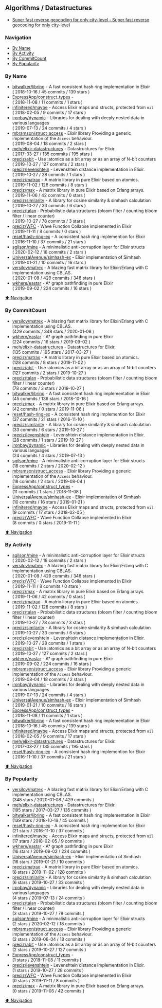 ## Algorithms / Datastructures

- [Super fast reverse geocoding for only city-level - Super fast reverse geocoding for only city-level](https://github.com/seniverse/ex_fast_rgc)

### Navigation

- [By Name](#by-name)
- [By Activity](#by-activity)
- [By CommitCount](#by-commitcount)
- [By Popularity](#by-popularity)

### By Name
<!-- PROJECTS_LIST -->
- [bitwalker/libring](https://github.com/bitwalker/libring) - A fast consistent hash ring implementation in Elixir <br/> ( 2018-10-16 / 45 commits / 139 stars )
- [ExpressApp/construct_types](https://github.com/ExpressApp/construct_types) -  <br/> ( 2018-11-08 / 11 commits / 1 stars )
- [infinitered/maybe](https://github.com/infinitered/maybe) - Access Elixir maps and structs, protected from `nil` <br/> ( 2018-02-05 / 9 commits / 17 stars )
- [ironbay/dynamic](https://github.com/ironbay/dynamic) - Libraries for dealing with deeply nested data in various languages <br/> ( 2019-07-13 / 24 commits / 4 stars )
- [mbramson/struct_access](https://github.com/mbramson/struct_access) - Elixir library Providing a generic implementation of the `Access` behaviour. <br/> ( 2019-08-04 / 18 commits / 2 stars )
- [meh/elixir-datastructures](https://github.com/meh/elixir-datastructures) - Datastructures for Elixir. <br/> ( 2017-03-27 / 135 commits / 195 stars )
- [preciz/abit](https://github.com/preciz/abit) - Use :atomics as a bit array or as an array of N-bit counters <br/> ( 2019-10-27 / 127 commits / 2 stars )
- [preciz/levenshtein](https://github.com/preciz/levenshtein) - Levenshtein distance implementation in Elixir. <br/> ( 2019-10-27 / 28 commits / 1 stars )
- [preciz/matrax](https://github.com/preciz/matrax) - A matrix library in pure Elixir based on atomics. <br/> ( 2019-11-02 / 128 commits / 8 stars )
- [preciz/max](https://github.com/preciz/max) - A matrix library in pure Elixir based on Erlang arrays. <br/> ( 2019-11-06 / 42 commits / 0 stars )
- [preciz/similarity](https://github.com/preciz/similarity) - A library for cosine similarity & simhash calculation <br/> ( 2019-10-27 / 33 commits / 6 stars )
- [preciz/talan](https://github.com/preciz/talan) - Probabilistic data structures (bloom filter / counting bloom filter / linear counter) <br/> ( 2019-10-27 / 78 commits / 3 stars )
- [preciz/WFC](https://github.com/preciz/WFC) - Wave Function Collapse implemented in Elixir <br/> ( 2019-11-11 / 8 commits / 0 stars )
- [reset/hash-ring-ex](https://github.com/reset/hash-ring-ex) - A consistent hash ring implemention for Elixir <br/> ( 2016-11-10 / 37 commits / 21 stars )
- [sgilson/mine](https://github.com/sgilson/mine) - A minimalistic anti-corruption layer for Elixir structs <br/> ( 2020-02-12 / 18 commits / 2 stars )
- [UniversalAvenue/simhash-ex](https://github.com/UniversalAvenue/simhash-ex) - Elixir implementation of Simhash <br/> ( 2019-01-21 / 10 commits / 16 stars )
- [versilov/matrex](https://github.com/versilov/matrex) - A blazing fast matrix library for Elixir/Erlang with C implementation using CBLAS. <br/> ( 2020-01-08 / 429 commits / 348 stars )
- [wkhere/eastar](https://github.com/wkhere/eastar) - A* graph pathfinding in pure Elixir <br/> ( 2019-09-02 / 224 commits / 16 stars )
<!-- /PROJECTS_LIST -->

[⬆ Navigation](#navigation)

### By CommitCount
<!-- COMMITCOUNT_LIST -->
- [versilov/matrex](https://github.com/versilov/matrex) - A blazing fast matrix library for Elixir/Erlang with C implementation using CBLAS. <br/> (429 commits / 348 stars / 2020-01-08 )
- [wkhere/eastar](https://github.com/wkhere/eastar) - A* graph pathfinding in pure Elixir <br/> (224 commits / 16 stars / 2019-09-02 )
- [meh/elixir-datastructures](https://github.com/meh/elixir-datastructures) - Datastructures for Elixir. <br/> (135 commits / 195 stars / 2017-03-27 )
- [preciz/matrax](https://github.com/preciz/matrax) - A matrix library in pure Elixir based on atomics. <br/> (128 commits / 8 stars / 2019-11-02 )
- [preciz/abit](https://github.com/preciz/abit) - Use :atomics as a bit array or as an array of N-bit counters <br/> (127 commits / 2 stars / 2019-10-27 )
- [preciz/talan](https://github.com/preciz/talan) - Probabilistic data structures (bloom filter / counting bloom filter / linear counter) <br/> (78 commits / 3 stars / 2019-10-27 )
- [bitwalker/libring](https://github.com/bitwalker/libring) - A fast consistent hash ring implementation in Elixir <br/> (45 commits / 139 stars / 2018-10-16 )
- [preciz/max](https://github.com/preciz/max) - A matrix library in pure Elixir based on Erlang arrays. <br/> (42 commits / 0 stars / 2019-11-06 )
- [reset/hash-ring-ex](https://github.com/reset/hash-ring-ex) - A consistent hash ring implemention for Elixir <br/> (37 commits / 21 stars / 2016-11-10 )
- [preciz/similarity](https://github.com/preciz/similarity) - A library for cosine similarity & simhash calculation <br/> (33 commits / 6 stars / 2019-10-27 )
- [preciz/levenshtein](https://github.com/preciz/levenshtein) - Levenshtein distance implementation in Elixir. <br/> (28 commits / 1 stars / 2019-10-27 )
- [ironbay/dynamic](https://github.com/ironbay/dynamic) - Libraries for dealing with deeply nested data in various languages <br/> (24 commits / 4 stars / 2019-07-13 )
- [sgilson/mine](https://github.com/sgilson/mine) - A minimalistic anti-corruption layer for Elixir structs <br/> (18 commits / 2 stars / 2020-02-12 )
- [mbramson/struct_access](https://github.com/mbramson/struct_access) - Elixir library Providing a generic implementation of the `Access` behaviour. <br/> (18 commits / 2 stars / 2019-08-04 )
- [ExpressApp/construct_types](https://github.com/ExpressApp/construct_types) -  <br/> (11 commits / 1 stars / 2018-11-08 )
- [UniversalAvenue/simhash-ex](https://github.com/UniversalAvenue/simhash-ex) - Elixir implementation of Simhash <br/> (10 commits / 16 stars / 2019-01-21 )
- [infinitered/maybe](https://github.com/infinitered/maybe) - Access Elixir maps and structs, protected from `nil` <br/> (9 commits / 17 stars / 2018-02-05 )
- [preciz/WFC](https://github.com/preciz/WFC) - Wave Function Collapse implemented in Elixir <br/> (8 commits / 0 stars / 2019-11-11 )
<!-- /COMMITCOUNT_LIST -->
[⬆ Navigation](#navigation)

### By Activity
<!-- ACTIVITY_LIST -->
- [sgilson/mine](https://github.com/sgilson/mine) - A minimalistic anti-corruption layer for Elixir structs <br/> ( 2020-02-12 / 18 commits / 2 stars )
- [versilov/matrex](https://github.com/versilov/matrex) - A blazing fast matrix library for Elixir/Erlang with C implementation using CBLAS. <br/> ( 2020-01-08 / 429 commits / 348 stars )
- [preciz/WFC](https://github.com/preciz/WFC) - Wave Function Collapse implemented in Elixir <br/> ( 2019-11-11 / 8 commits / 0 stars )
- [preciz/max](https://github.com/preciz/max) - A matrix library in pure Elixir based on Erlang arrays. <br/> ( 2019-11-06 / 42 commits / 0 stars )
- [preciz/matrax](https://github.com/preciz/matrax) - A matrix library in pure Elixir based on atomics. <br/> ( 2019-11-02 / 128 commits / 8 stars )
- [preciz/talan](https://github.com/preciz/talan) - Probabilistic data structures (bloom filter / counting bloom filter / linear counter) <br/> ( 2019-10-27 / 78 commits / 3 stars )
- [preciz/similarity](https://github.com/preciz/similarity) - A library for cosine similarity & simhash calculation <br/> ( 2019-10-27 / 33 commits / 6 stars )
- [preciz/levenshtein](https://github.com/preciz/levenshtein) - Levenshtein distance implementation in Elixir. <br/> ( 2019-10-27 / 28 commits / 1 stars )
- [preciz/abit](https://github.com/preciz/abit) - Use :atomics as a bit array or as an array of N-bit counters <br/> ( 2019-10-27 / 127 commits / 2 stars )
- [wkhere/eastar](https://github.com/wkhere/eastar) - A* graph pathfinding in pure Elixir <br/> ( 2019-09-02 / 224 commits / 16 stars )
- [mbramson/struct_access](https://github.com/mbramson/struct_access) - Elixir library Providing a generic implementation of the `Access` behaviour. <br/> ( 2019-08-04 / 18 commits / 2 stars )
- [ironbay/dynamic](https://github.com/ironbay/dynamic) - Libraries for dealing with deeply nested data in various languages <br/> ( 2019-07-13 / 24 commits / 4 stars )
- [UniversalAvenue/simhash-ex](https://github.com/UniversalAvenue/simhash-ex) - Elixir implementation of Simhash <br/> ( 2019-01-21 / 10 commits / 16 stars )
- [ExpressApp/construct_types](https://github.com/ExpressApp/construct_types) -  <br/> ( 2018-11-08 / 11 commits / 1 stars )
- [bitwalker/libring](https://github.com/bitwalker/libring) - A fast consistent hash ring implementation in Elixir <br/> ( 2018-10-16 / 45 commits / 139 stars )
- [infinitered/maybe](https://github.com/infinitered/maybe) - Access Elixir maps and structs, protected from `nil` <br/> ( 2018-02-05 / 9 commits / 17 stars )
- [meh/elixir-datastructures](https://github.com/meh/elixir-datastructures) - Datastructures for Elixir. <br/> ( 2017-03-27 / 135 commits / 195 stars )
- [reset/hash-ring-ex](https://github.com/reset/hash-ring-ex) - A consistent hash ring implemention for Elixir <br/> ( 2016-11-10 / 37 commits / 21 stars )
<!-- /ACTIVITY_LIST -->

[⬆ Navigation](#navigation)

### By Popularity
<!-- POPULARITY_LIST -->
- [versilov/matrex](https://github.com/versilov/matrex) - A blazing fast matrix library for Elixir/Erlang with C implementation using CBLAS. <br/> (348 stars / 2020-01-08 / 429 commits )
- [meh/elixir-datastructures](https://github.com/meh/elixir-datastructures) - Datastructures for Elixir. <br/> (195 stars / 2017-03-27 / 135 commits )
- [bitwalker/libring](https://github.com/bitwalker/libring) - A fast consistent hash ring implementation in Elixir <br/> (139 stars / 2018-10-16 / 45 commits )
- [reset/hash-ring-ex](https://github.com/reset/hash-ring-ex) - A consistent hash ring implemention for Elixir <br/> (21 stars / 2016-11-10 / 37 commits )
- [infinitered/maybe](https://github.com/infinitered/maybe) - Access Elixir maps and structs, protected from `nil` <br/> (17 stars / 2018-02-05 / 9 commits )
- [wkhere/eastar](https://github.com/wkhere/eastar) - A* graph pathfinding in pure Elixir <br/> (16 stars / 2019-09-02 / 224 commits )
- [UniversalAvenue/simhash-ex](https://github.com/UniversalAvenue/simhash-ex) - Elixir implementation of Simhash <br/> (16 stars / 2019-01-21 / 10 commits )
- [preciz/matrax](https://github.com/preciz/matrax) - A matrix library in pure Elixir based on atomics. <br/> (8 stars / 2019-11-02 / 128 commits )
- [preciz/similarity](https://github.com/preciz/similarity) - A library for cosine similarity & simhash calculation <br/> (6 stars / 2019-10-27 / 33 commits )
- [ironbay/dynamic](https://github.com/ironbay/dynamic) - Libraries for dealing with deeply nested data in various languages <br/> (4 stars / 2019-07-13 / 24 commits )
- [preciz/talan](https://github.com/preciz/talan) - Probabilistic data structures (bloom filter / counting bloom filter / linear counter) <br/> (3 stars / 2019-10-27 / 78 commits )
- [sgilson/mine](https://github.com/sgilson/mine) - A minimalistic anti-corruption layer for Elixir structs <br/> (2 stars / 2020-02-12 / 18 commits )
- [mbramson/struct_access](https://github.com/mbramson/struct_access) - Elixir library Providing a generic implementation of the `Access` behaviour. <br/> (2 stars / 2019-08-04 / 18 commits )
- [preciz/abit](https://github.com/preciz/abit) - Use :atomics as a bit array or as an array of N-bit counters <br/> (2 stars / 2019-10-27 / 127 commits )
- [ExpressApp/construct_types](https://github.com/ExpressApp/construct_types) -  <br/> (1 stars / 2018-11-08 / 11 commits )
- [preciz/levenshtein](https://github.com/preciz/levenshtein) - Levenshtein distance implementation in Elixir. <br/> (1 stars / 2019-10-27 / 28 commits )
- [preciz/WFC](https://github.com/preciz/WFC) - Wave Function Collapse implemented in Elixir <br/> (0 stars / 2019-11-11 / 8 commits )
- [preciz/max](https://github.com/preciz/max) - A matrix library in pure Elixir based on Erlang arrays. <br/> (0 stars / 2019-11-06 / 42 commits )
<!-- /POPULARITY_LIST -->

[⬆ Navigation](#navigation)
